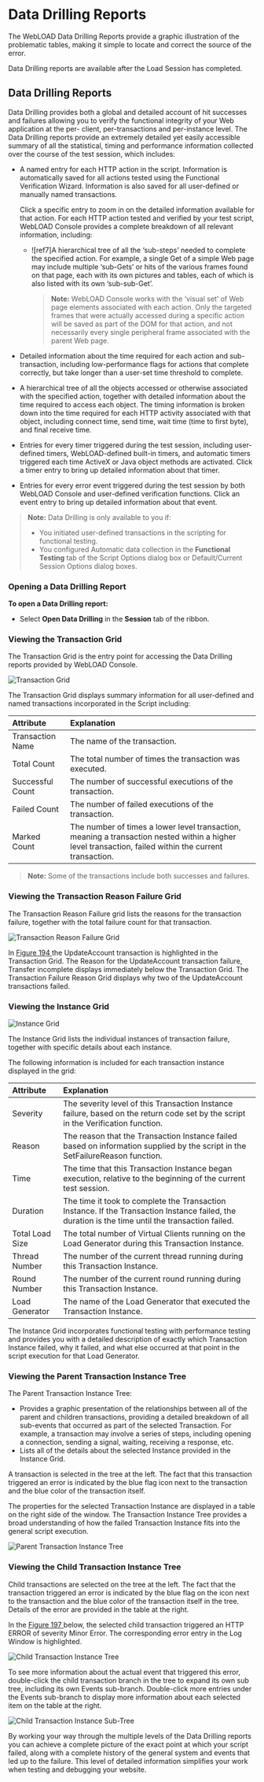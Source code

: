 ﻿# Data Drilling Reports

The WebLOAD Data Drilling Reports provide a graphic illustration of the problematic tables, making it simple to locate and correct the source of the error.

Data Drilling reports are available after the Load Session has completed.




## Data Drilling Reports

Data Drilling provides both a global and detailed account of hit successes and failures allowing you to verify the functional integrity of your Web application at the per- client, per-transactions and per-instance level. The Data Drilling reports provide an extremely detailed yet easily accessible summary of all the statistical, timing and performance information collected over the course of the test session, which includes:

- A named entry for each HTTP action in the script. Information is automatically saved for all actions tested using the Functional Verification Wizard. Information is also saved for all user-defined or manually named transactions.

  Click a specific entry to zoom in on the detailed information available for that action. For each HTTP action tested and verified by your test script, WebLOAD Console provides a complete breakdown of all relevant information, including:

  - ![ref7]A hierarchical tree of all the ‘sub-steps’ needed to complete the specified action. For example, a single Get of a simple Web page may include multiple ‘sub-Gets’ or hits of the various frames found on that page, each with its own pictures and tables, each of which is also listed with its own ‘sub-sub-Get’.
  
    > **Note:** WebLOAD Console works with the ‘visual set’ of Web page elements associated with each action. Only the targeted frames that were actually accessed during a specific action will be saved as part of the DOM for that action, and not necessarily every single peripheral frame associated with the parent Web page.

- Detailed information about the time required for each action and sub- transaction, including low-performance flags for actions that complete correctly, but take longer than a user-set time threshold to complete.


- A hierarchical tree of all the objects accessed or otherwise associated with the specified action, together with detailed information about the time required to access each object. The timing information is broken down into the time required for each HTTP activity associated with that object, including connect time, send time, wait time (time to first byte), and final receive time.
- Entries for every timer triggered during the test session, including user- defined timers, WebLOAD-defined built-in timers, and automatic timers triggered each time ActiveX or Java object methods are activated. Click a timer entry to bring up detailed information about that timer.
- Entries for every error event triggered during the test session by both WebLOAD Console and user-defined verification functions. Click an event entry to bring up detailed information about that event.

> **Note:** Data Drilling is only available to you if:
>
> - You initiated user-defined transactions in the scripting for functional testing.
> - You configured Automatic data collection in the **Functional Testing** tab of the Script Options dialog box or Default/Current Session Options dialog boxes.
>



### Opening a Data Drilling Report

**To open a Data Drilling report:**

- Select **Open Data Drilling** in the **Session** tab of the ribbon.

  

### Viewing the Transaction Grid

The Transaction Grid is the entry point for accessing the Data Drilling reports provided by WebLOAD Console.

![Transaction Grid](../images/console_users_guide_2087.png)



The Transaction Grid displays summary information for all user-defined and named transactions incorporated in the Script including:

|**Attribute**|**Explanation**|
| :- | :- |
|Transaction Name|The name of the transaction.|
|Total Count|The total number of times the transaction was executed.|
|Successful Count|The number of successful executions of the transaction.|
|Failed Count|The number of failed executions of the transaction.|
|Marked Count|The number of times a lower level transaction, meaning a transaction nested within a higher level transaction, failed within the current transaction.|



> **Note:** Some of the transactions include both successes and failures.





### Viewing the Transaction Reason Failure Grid

The Transaction Reason Failure grid lists the reasons for the transaction failure, together with the total failure count for that transaction.

![Transaction Reason Failure Grid](../images/console_users_guide_2089.jpeg)



In [Figure 194 ](#_bookmark435)the UpdateAccount transaction is highlighted in the Transaction Grid. The Reason for the UpdateAccount transaction failure, Transfer incomplete displays immediately below the Transaction Grid. The Transaction Failure Reason Grid displays why two of the UpdateAccount transactions failed.





### Viewing the Instance Grid

![Instance Grid](../images/console_users_guide_2091.jpeg)



The Instance Grid lists the individual instances of transaction failure, together with specific details about each instance.

The following information is included for each transaction instance displayed in the grid:

|**Attribute**|**Explanation**|
| :- | :- |
|Severity|The severity level of this Transaction Instance failure, based on the return code set by the script in the Verification function.|
|Reason|The reason that the Transaction Instance failed based on information supplied by the script in the SetFailureReason function.|
|Time|The time that this Transaction Instance began execution, relative to the beginning of the current test session.|
|Duration|The time it took to complete the Transaction Instance. If the Transaction Instance failed, the duration is the time until the transaction failed.|
|Total Load Size|The total number of Virtual Clients running on the Load Generator during this Transaction Instance.|
|Thread Number|The number of the current thread running during this Transaction Instance.|
|Round Number|The number of the current round running during this Transaction Instance.|
|Load Generator|The name of the Load Generator that executed the Transaction Instance.|

The Instance Grid incorporates functional testing with performance testing and provides you with a detailed description of exactly which Transaction Instance failed, why it failed, and what else occurred at that point in the script execution for that Load Generator.



### Viewing the Parent Transaction Instance Tree

The Parent Transaction Instance Tree:

- Provides a graphic presentation of the relationships between all of the parent and children transactions, providing a detailed breakdown of all sub-events that occurred as part of the selected Transaction. For example, a transaction may involve a series of steps, including opening a connection, sending a signal, waiting, receiving a response, etc.
- Lists all of the details about the selected Instance provided in the Instance Grid.

A transaction is selected in the tree at the left. The fact that this transaction triggered an error is indicated by the blue flag icon next to the transaction and the blue color of the transaction itself.

The properties for the selected Transaction Instance are displayed in a table on the right side of the window. The Transaction Instance Tree provides a broad understanding of how the failed Transaction Instance fits into the general script execution.

![Parent Transaction Instance Tree](../images/console_users_guide_2093.jpeg)



### Viewing the Child Transaction Instance Tree

Child transactions are selected on the tree at the left. The fact that the transaction triggered an error is indicated by the blue flag on the icon next to the transaction and the blue color of the transaction itself in the tree. Details of the error are provided in the table at the right.

In the [Figure 197 ](#_bookmark439)below, the selected child transaction triggered an HTTP ERROR of severity Minor Error. The corresponding error entry in the Log Window is highlighted.

![Child Transaction Instance Tree](../images/console_users_guide_2095.jpeg)



To see more information about the actual event that triggered this error, double-click the child transaction branch in the tree to expand its own sub tree, including its own Events sub-branch. Double-click more entries under the Events sub-branch to display more information about each selected item on the table at the right.

![Child Transaction Instance Sub-Tree](../images/console_users_guide_2096.jpeg)



By working your way through the multiple levels of the Data Drilling reports you can achieve a complete picture of the exact point at which your script failed, along with a complete history of the general system and events that led up to the failure. This level of detailed information simplifies your work when testing and debugging your website.
